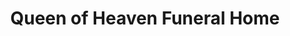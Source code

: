 ---
title: "Queen of Heaven Funeral Home"
url: /mesa/queen-of-heaven-funeral-home/
shop: funeral directors
---
